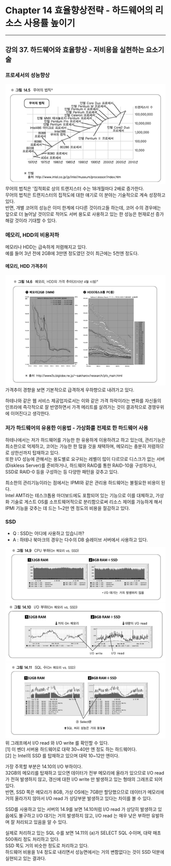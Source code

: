 # Chapter 14 효율향상전략 - 하드웨어의 리소스 사용률 높이기

---
## 강의 37. 하드웨어와 효율향상 - 저비용을 실현하는 요소기술
### 프로세서의 성능향상
![무어의 법칙](image/moore_law.png)
무어의 법칙은 '집적회로 상의 트랜지스터 수는 18개월마다 2배로 증가한다.   
무어의 법칙은 트랜지스터의 집적도에 대한 얘기로 이 분야는 기술적으로 계속 성장하고 있다.   
반면, 개별 코어의 성능은 이미 한계에 다다른 것이라고들 하는데, 코어 수의 경우에는 앞으로 더 늘어날 것이므로 적어도 서버 용도로 사용하고 있는 한 성능은 현재로선 증가해갈 것이라 기대할 수 있다.

### 메모리, HDD의 비용저하
메모리나 HDD는 급속하게 저렴해지고 있다.   
예를 들어 3년 전에 2GB에 3만엔 정도였던 것이 최근에는 5천엔 정도다.

#### 메모리, HDD 가격추이
![메모리, HDD의 가격추이(2010년 4월 시점)](image/memory_hdd_price_trend.png)
가격추이 경향을 보면 기본적으로 급격하게 우하향으로 내려가고 있다.   

하테나와 같은 웹 서비스 제공업자로서는 이와 같은 가격 하락이라는 변화를 자신들의 인프라에 즉각적으로 잘 반영하면서 가격 메리트를 살려가는 것이 결과적으로 경쟁우위에 이어진다고 생각한다.

### 저가 하드웨어의 유용한 이용법 - 가상화를 전제로 한 하드웨어 사용
하테나에서는 저가 하드웨어를 가능한 한 유용하게 이용하려고 하고 있는데, 관리기능은 최소한으로 억제하고, 코어는 가능한 한 많을 것을 채택하며, 메모리는 충분히 저렴하므로 상한선까지 탑재하고 있다.   
또한 I/O 성능에 관해서는 용도별로 요구되는 레벨이 많이 다르므로 디스크가 없는 서버(Diskless Server)를 준비하거나, 하드웨어 RAID를 통한 RAID-10을 구성하거나, SSD로 RAID-0 등을 구성하는 등 다양한 패턴을 갖추고 있다.   

최소한의 관리기능이라는 점에서는 IPMI와 같은 관리용 하드웨어는 불필요한 비용이 된다.    
Intel AMT라는 테스크톱용 마더보드에도 포함되어 있는 기능으로 이를 대체하고, 가상화 기술로 게스트 OS를 소프트웨어적으로 분리함으로써 리소스 제어를 가능하게 해서 IPMI 기능을 갖추는 데 드는 1~2만 엔 정도의 비용을 절감하고 있다.

### SSD
- Q : SSD는 어디에 사용하고 있습니까?
- A : 하테나 북마크의 경우는 다수의 DB 슬레이브 서버에서 사용하고 있다.

![CPU 부하](image/cpu_load.png)
![I/O 부하](image/io_load.png)
![SQL 수](image/sql_count.png)
위 그래프에서 I/O read 와 I/O write 를 확인할 수 있다.   
[1] 이 벤더 서버용 하드웨어로 대략 30~40만 엔 정도 하는 하드웨어다.   
[2] 는 Intel의 SSD 를 탑재하고 있으며 대략 10~12만 엔이다. 

가장 주목할 부분은 14.10의 I/O 부하이다.   
32GB의 메모리를 탑재하고 있으면 데이터가 전부 메모리에 올라가 있으므로 I/O read 가 전혀 발생하지 않고, 갱신에 대한 I/O write 만 발생하고 있는 형태의 그래프로 되어 있다.   
반면, SSD 쪽은 메모리가 8GB, 가상 OS에는 7GB만 할당했으므로 데이터가 메모리에 거의 올라가지 않아서 I/O read 가 상당부분 발생하고 있다는 차이를 볼 수 있다.

SSD를 사용하고 있는 서버의 14.9를 보면 14.10처럼 I/O read 가 상당히 발생하고 있음에도 불구하고 I/O 대기는 거의 발생하지 않고, I/O read 는 매우 낮은 부하만 유발하며 잘 처리되고 있음을 알 수 있다.

실제로 처리하고 있는 SQL 수를 보면 14.11의 (a)가 SELECT SQL 수이며, 대략 매초 500쿼리 정도 처리하고 있다.   
SSD 쪽도 거의 비슷한 정도로 처리하고 있다.   
하드웨어 비용을 1/4 정도로 내리면서 성능면에서는 거의 변함없다는 것이 SSD 덕분에 실현되고 있는 결과다.

